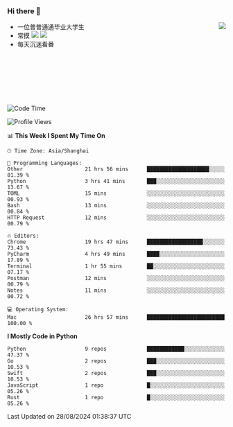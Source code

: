 ### Hi there 👋


<a href="https://github.com/yanlc39">
  <img align="right" src="https://github-readme-stats.vercel.app/api?username=yanlc39&show_icons=true&hide_border=true&icon_color=586069&title_color=a0a9af">
</a>

- 一位普普通通毕业大学生
- 常摸 ![](https://img.shields.io/badge/-Python-3e74a2?style=flat-square&logo=Python&logoColor=fff) ![](https://img.shields.io/badge/-C%2B%2B-brightgreen?style=flat-square)
- 每天沉迷看番



<br><br><br><br><br><br>


<!--START_SECTION:waka-->
![Code Time](http://img.shields.io/badge/Code%20Time-256%20hrs%205%20mins-blue)

![Profile Views](http://img.shields.io/badge/Profile%20Views-0-blue)

📊 **This Week I Spent My Time On** 

```text
🕑︎ Time Zone: Asia/Shanghai

💬 Programming Languages: 
Other                    21 hrs 56 mins      ████████████████████░░░░░   81.39 % 
Python                   3 hrs 41 mins       ███░░░░░░░░░░░░░░░░░░░░░░   13.67 % 
TOML                     15 mins             ░░░░░░░░░░░░░░░░░░░░░░░░░   00.93 % 
Bash                     13 mins             ░░░░░░░░░░░░░░░░░░░░░░░░░   00.84 % 
HTTP Request             12 mins             ░░░░░░░░░░░░░░░░░░░░░░░░░   00.79 % 

🔥 Editors: 
Chrome                   19 hrs 47 mins      ██████████████████░░░░░░░   73.43 % 
PyCharm                  4 hrs 49 mins       ████░░░░░░░░░░░░░░░░░░░░░   17.89 % 
Terminal                 1 hr 55 mins        ██░░░░░░░░░░░░░░░░░░░░░░░   07.17 % 
Postman                  12 mins             ░░░░░░░░░░░░░░░░░░░░░░░░░   00.79 % 
Notes                    11 mins             ░░░░░░░░░░░░░░░░░░░░░░░░░   00.72 % 

💻 Operating System: 
Mac                      26 hrs 57 mins      █████████████████████████   100.00 % 
```

**I Mostly Code in Python** 

```text
Python                   9 repos             ████████████░░░░░░░░░░░░░   47.37 % 
Go                       2 repos             ███░░░░░░░░░░░░░░░░░░░░░░   10.53 % 
Swift                    2 repos             ███░░░░░░░░░░░░░░░░░░░░░░   10.53 % 
JavaScript               1 repo              █░░░░░░░░░░░░░░░░░░░░░░░░   05.26 % 
Rust                     1 repo              █░░░░░░░░░░░░░░░░░░░░░░░░   05.26 % 
```




 Last Updated on 28/08/2024 01:38:37 UTC
<!--END_SECTION:waka-->
